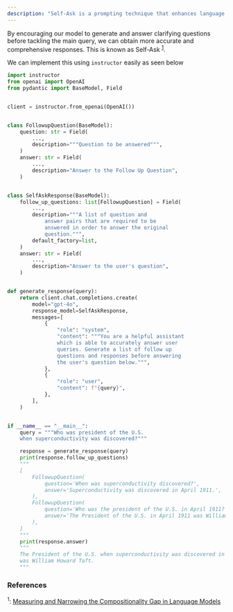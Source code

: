 ```yaml
---
description: "Self-Ask is a prompting technique that enhances language model performance by encouraging the model to generate and answer follow-up questions before tackling the main query, leading to more accurate and comprehensive responses."
---
```


By encouraging our model to generate and answer clarifying questions before tackling the main query, we can obtain more accurate and comprehensive responses. This is known as Self-Ask <sup><a href="https://arxiv.org/pdf/2210.03350">1</a></sup>.

We can implement this using `instructor` easily as seen below

```python hl_lines="44-46"
import instructor
from openai import OpenAI
from pydantic import BaseModel, Field


client = instructor.from_openai(OpenAI())


class FollowupQuestion(BaseModel):
    question: str = Field(
        ...,
        description="""Question to be answered""",
    )
    answer: str = Field(
        ...,
        description="Answer to the Follow Up Question",
    )


class SelfAskResponse(BaseModel):
    follow_up_questions: list[FollowupQuestion] = Field(
        ...,
        description="""A list of question and
            answer pairs that are required to be
            answered in order to answer the original
            question.""",
        default_factory=list,
    )
    answer: str = Field(
        ...,
        description="Answer to the user's question",
    )


def generate_response(query):
    return client.chat.completions.create(
        model="gpt-4o",
        response_model=SelfAskResponse,
        messages=[
            {
                "role": "system",
                "content": """You are a helpful assistant
                which is able to accurately answer user
                queries. Generate a list of follow up
                questions and responses before answering
                the user's question below.""",
            },
            {
                "role": "user",
                "content": f"{query}",
            },
        ],
    )


if __name__ == "__main__":
    query = """Who was president of the U.S.
    when superconductivity was discovered?"""

    response = generate_response(query)
    print(response.follow_up_questions)
    """
    [
        FollowupQuestion(
            question='When was superconductivity discovered?',
            answer='Superconductivity was discovered in April 1911.',
        ),
        FollowupQuestion(
            question='Who was the president of the U.S. in April 1911?',
            answer='The President of the U.S. in April 1911 was William Howard Taft.',
        ),
    ]
    """
    print(response.answer)
    """
    The President of the U.S. when superconductivity was discovered in April 1911
    was William Howard Taft.
    """
```

### References

<sup id="ref-1">1</sup>: [Measuring and Narrowing the Compositionality Gap in Language Models](https://arxiv.org/pdf/2210.03350)
